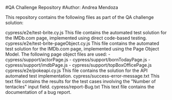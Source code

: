 #QA Challenge Repository #Author: Andrea Mendoza

This repository contains the following files as part of the QA challenge solution:

cypress/e2e/test-brite.cy.js This file contains the automated test solution for the IMDb.com page, implemented using direct code-based testing.
cypress/e2e/test-brite-pageObject.cy.js This file contains the automated test solution for the IMDb.com page, implemented using the Page Object Model. The following page object files are used: - cypress/support/actorPage.js - cypress/support/bornTodayPage.js - cypress/support/imdbPage.js - cypress/support/topBoxOfficePage.js
cypress/e2e/pokeapi.cy.js This file contains the solution for the API automated test implementation.
cypress/success-error-message.txt This text file contains the results for the test cases involving the "Number of tentacles" input field.
cypress/report-Bug.txt This text file contains the documentation of a bug report.
